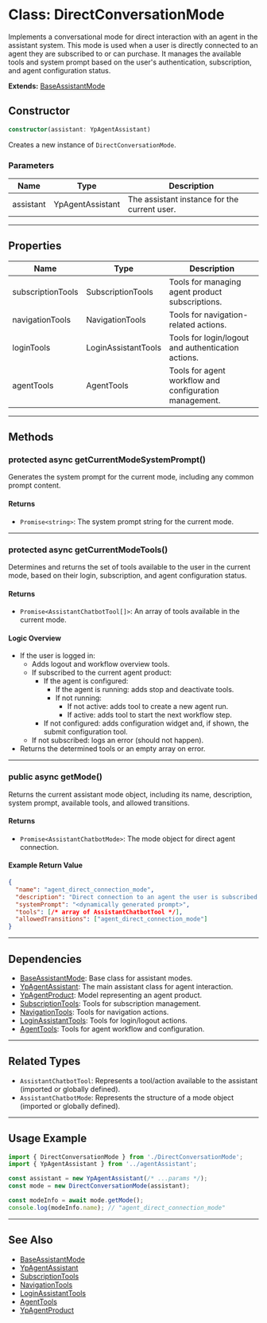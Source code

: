 # Class: DirectConversationMode

Implements a conversational mode for direct interaction with an agent in the assistant system. This mode is used when a user is directly connected to an agent they are subscribed to or can purchase. It manages the available tools and system prompt based on the user's authentication, subscription, and agent configuration status.

**Extends:** [BaseAssistantMode](./baseAssistantMode.md)

## Constructor

```typescript
constructor(assistant: YpAgentAssistant)
```
Creates a new instance of `DirectConversationMode`.

### Parameters

| Name      | Type                | Description                                 |
|-----------|---------------------|---------------------------------------------|
| assistant | YpAgentAssistant    | The assistant instance for the current user.|

---

## Properties

| Name              | Type                        | Description                                               |
|-------------------|-----------------------------|-----------------------------------------------------------|
| subscriptionTools | SubscriptionTools           | Tools for managing agent product subscriptions.           |
| navigationTools   | NavigationTools             | Tools for navigation-related actions.                     |
| loginTools        | LoginAssistantTools         | Tools for login/logout and authentication actions.        |
| agentTools        | AgentTools                  | Tools for agent workflow and configuration management.    |

---

## Methods

### protected async getCurrentModeSystemPrompt()

Generates the system prompt for the current mode, including any common prompt content.

#### Returns

- `Promise<string>`: The system prompt string for the current mode.

---

### protected async getCurrentModeTools()

Determines and returns the set of tools available to the user in the current mode, based on their login, subscription, and agent configuration status.

#### Returns

- `Promise<AssistantChatbotTool[]>`: An array of tools available in the current mode.

#### Logic Overview

- If the user is logged in:
  - Adds logout and workflow overview tools.
  - If subscribed to the current agent product:
    - If the agent is configured:
      - If the agent is running: adds stop and deactivate tools.
      - If not running:
        - If not active: adds tool to create a new agent run.
        - If active: adds tool to start the next workflow step.
    - If not configured: adds configuration widget and, if shown, the submit configuration tool.
  - If not subscribed: logs an error (should not happen).
- Returns the determined tools or an empty array on error.

---

### public async getMode()

Returns the current assistant mode object, including its name, description, system prompt, available tools, and allowed transitions.

#### Returns

- `Promise<AssistantChatbotMode>`: The mode object for direct agent connection.

#### Example Return Value

```json
{
  "name": "agent_direct_connection_mode",
  "description": "Direct connection to an agent the user is subscribed to or available for purchase",
  "systemPrompt": "<dynamically generated prompt>",
  "tools": [/* array of AssistantChatbotTool */],
  "allowedTransitions": ["agent_direct_connection_mode"]
}
```

---

## Dependencies

- [BaseAssistantMode](./baseAssistantMode.md): Base class for assistant modes.
- [YpAgentAssistant](../agentAssistant.md): The main assistant class for agent interaction.
- [YpAgentProduct](../../models/agentProduct.md): Model representing an agent product.
- [SubscriptionTools](./tools/subscriptionTools.md): Tools for subscription management.
- [NavigationTools](./tools/navigationTools.md): Tools for navigation actions.
- [LoginAssistantTools](./tools/loginTools.md): Tools for login/logout actions.
- [AgentTools](./tools/agentTools.md): Tools for agent workflow and configuration.

---

## Related Types

- `AssistantChatbotTool`: Represents a tool/action available to the assistant (imported or globally defined).
- `AssistantChatbotMode`: Represents the structure of a mode object (imported or globally defined).

---

## Usage Example

```typescript
import { DirectConversationMode } from './DirectConversationMode';
import { YpAgentAssistant } from '../agentAssistant';

const assistant = new YpAgentAssistant(/* ...params */);
const mode = new DirectConversationMode(assistant);

const modeInfo = await mode.getMode();
console.log(modeInfo.name); // "agent_direct_connection_mode"
```

---

## See Also

- [BaseAssistantMode](./baseAssistantMode.md)
- [YpAgentAssistant](../agentAssistant.md)
- [SubscriptionTools](./tools/subscriptionTools.md)
- [NavigationTools](./tools/navigationTools.md)
- [LoginAssistantTools](./tools/loginTools.md)
- [AgentTools](./tools/agentTools.md)
- [YpAgentProduct](../../models/agentProduct.md)